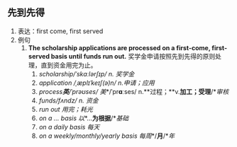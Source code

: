 ## 先到先得

1. 表达：first come, first served
2. 例句
   1. **The scholarship applications are processed on a first-come, first-served basis until funds run out.**
      奖学金申请按照先到先得的原则处理，直到资金用完为止。
      1. *scholarship/ˈskɑːlərʃɪp/ n.* *奖学金*
      2. *application /ˌæplɪˈkeɪʃ(ə)n/ n.申请；应用*
      3. *process**英**/ˈprəʊses/* *美**/ˈpr**ɑ**ːses/ n.**过程；**v.**加工；受理**/**审核*
      4. *funds/fʌndz/ n.* *资金*
      5. *run out 用完；耗光*
      6. *on a … basis* *以**…**为根据**/**基础*
      7. *on a daily basis* *每天*
      8. *on a weekly/monthly/yearly basis* *每周**/**月**/**年*